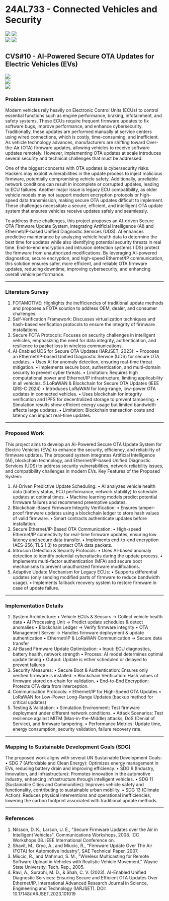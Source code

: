 # 24AL733 - Connected Vehicles and Security 
![](https://img.shields.io/badge/PG-blue) ![](https://img.shields.io/badge/Subject-CVS-blue) <br/>
![](https://img.shields.io/badge/Lecture-3-orange) ![](https://img.shields.io/badge/Credits-3-orange) 

## CVS#10 - AI-Powered Secure OTA Updates for Electric Vehicles (EVs)
![](https://img.shields.io/badge/Member-Mani_Shankar_Molleti-gold) <br/> 
![](https://img.shields.io/badge/SDG-TBD-darkgreen) <br/> 
![](https://img.shields.io/badge/Reviewed-TBD-brown) 

### Problem Statement
Modern vehicles rely heavily on Electronic Control Units (ECUs) to control essential functions such as engine performance, braking, infotainment, and safety systems. These ECUs require frequent firmware updates to fix software bugs, improve performance, and enhance cybersecurity. Traditionally, these updates are performed manually at service centers using wired connections, which is costly, time-consuming, and inefficient. As vehicle technology advances, manufacturers are shifting toward Over-the-Air (OTA) firmware updates, allowing vehicles to receive software updates remotely. However, implementing OTA updates at scale introduces several security and technical challenges that must be addressed.

One of the biggest concerns with OTA updates is cybersecurity risks. Hackers may exploit vulnerabilities in the update process to inject malicious firmware, potentially compromising vehicle safety. Additionally, unreliable network conditions can result in incomplete or corrupted updates, leading to ECU failures. Another major issue is legacy ECU compatibility, as older vehicle models may not support modern encryption protocols or high-speed data transmission, making secure OTA updates difficult to implement. These challenges necessitate a secure, efficient, and intelligent OTA update system that ensures vehicles receive updates safely and seamlessly.

To address these challenges, this project proposes an AI-driven Secure OTA Firmware Update System, integrating Artificial Intelligence (AI) and Ethernet/IP-based Unified Diagnostic Services (UDS). AI enhances predictive maintenance by analyzing vehicle health data to determine the best time for updates while also identifying potential security threats in real time. End-to-end encryption and intrusion detection systems (IDS) protect the firmware from unauthorized modifications. By leveraging AI-powered diagnostics, secure encryption, and high-speed Ethernet/IP communication, this solution ensures safer, more efficient, and reliable OTA firmware updates, reducing downtime, improving cybersecurity, and enhancing overall vehicle performance.

---

### Literature Survey
1.	FOTAMOTIVE: Highlights the inefficiencies of traditional update methods and proposes a FOTA solution to address OEM, dealer, and consumer challenges.
2.	Self-Verification Framework: Discusses virtualization techniques and hash-based verification protocols to ensure the integrity of firmware installations.
3.	Secure FOTA Protocols: Focuses on security challenges in intelligent vehicles, emphasizing the need for data integrity, authentication, and resilience to packet loss in wireless communications.
4.	AI-Enabled UDS for Secure OTA Updates (IARJSET, 2023):
    •	Proposes an Ethernet/IP-based Unified Diagnostic Service (UDS) for secure OTA updates.
    •	Uses AI for anomaly detection, ensuring real-time threat mitigation.
    •	Implements secure boot, authentication, and multi-domain security to prevent cyber threats.
    •	Limitation: Requires high computational power and Ethernet/IP infrastructure, limiting applicability in all vehicles.
5.LoRaWAN & Blockchain for Secure OTA Updates (IEEE QRS-C 2024)
    •	Introduces LoRaWAN for long-range, low-power OTA updates in connected vehicles.
    •	Uses blockchain for integrity verification and IPFS for decentralized storage to prevent tampering.
    •	Simulation results show efficient energy usage but limited bandwidth affects large updates.
    •	Limitation: Blockchain transaction costs and latency can impact real-time updates.
---

### Proposed Work
This project aims to develop an AI-Powered Secure OTA Update System for Electric Vehicles (EVs) to enhance the security, efficiency, and reliability of firmware updates. The proposed system integrates Artificial Intelligence (AI), blockchain technology, and Ethernet/IP-based Unified Diagnostic Services (UDS) to address security vulnerabilities, network reliability issues, and compatibility challenges in modern EVs.
Key Features of the Proposed System:
1.	AI-Driven Predictive Update Scheduling:
  •	AI analyzes vehicle health data (battery status, ECU performance, network stability) to schedule updates at optimal times.
  •	Machine learning models predict potential firmware failures and recommend preemptive updates.
2.	Blockchain-Based Firmware Integrity Verification:
  • Ensures tamper-proof firmware updates using a blockchain ledger to store hash values of valid firmware.
  • Smart contracts authenticate updates before installation.
3.	Secure Ethernet/IP-Based OTA Communication:
  • High-speed Ethernet/IP connectivity for real-time firmware updates, ensuring low latency and secure data transfer.
  • Implements end-to-end encryption (AES-256, TLS 1.3) to protect OTA data packets.
4.	Intrusion Detection & Security Protocols:
   • Uses AI-based anomaly detection to identify potential cyberattacks during the update process.
   • Implements multi-factor authentication (MFA) and secure boot mechanisms to prevent unauthorized firmware modifications.
5.	Adaptive Update Mechanism for Legacy ECUs:
   • Supports differential updates (only sending modified parts of firmware to reduce bandwidth usage).
	 • Implements fallback recovery system to restore firmware in case of update failure.

---

### Implementation Details
1. System Architecture:
•	Vehicle ECUs & Sensors → Collect vehicle health data
•	AI Processing Unit → Predict update schedules & detect anomalies
•	Blockchain Ledger → Verify firmware integrity
•	OTA Management Server → Handles firmware deployment & update authentication
•	Ethernet/IP & LoRaWAN Communication → Secure data transfer
2. AI-Based Firmware Update Optimization:
•	Input: ECU diagnostics, battery health, network strength
•	Process: AI model determines optimal update timing
•	Output: Update is either scheduled or delayed to prevent failures
3. Security Measures:
•	Secure Boot & Authentication: Ensures only verified firmware is installed.
•	Blockchain Verification: Hash values of firmware stored on-chain for validation.
•	End-to-End Encryption: Protects OTA data from interception.
4. Communication Protocols:
•	Ethernet/IP for High-Speed OTA Updates
•	LoRaWAN for Low-Power Long-Range Updates (backup method for critical updates)
5. Testing & Validation:
•	Simulation Environment: Test firmware deployment under different network conditions.
•	Attack Scenarios: Test resilience against MITM (Man-in-the-Middle) attacks, DoS (Denial of Service), and firmware tampering.
•	Performance Metrics: Update time, energy consumption, security validation, failure recovery rate.
---


### Mapping to Sustainable Development Goals (SDG)
The proposed work aligns with several UN Sustainable Development Goals:
• SDG 7 (Affordable and Clean Energy): Optimizes energy management in EVs, reducing battery drain and improving efficiency.
•	SDG 9 (Industry, Innovation, and Infrastructure): Promotes innovation in the automotive industry, enhancing infrastructure through intelligent vehicles.
•	SDG 11 (Sustainable Cities and Communities): Improves vehicle safety and functionality, contributing to sustainable urban mobility.
•	SDG 13 (Climate Action): Reduces physical interventions and operational inefficiencies, lowering the carbon footprint associated with traditional update methods.

---

### References
1.	Nilsson, D. K., Larson, U. E., "Secure Firmware Updates over the Air in Intelligent Vehicles", Communications Workshops, 2008. ICC Workshops 08. IEEE International Conference on.
2.	Shavit, M., Gryc, A., and Miucic, R., "Firmware Update Over The Air (FOTA) for Automotive Industry", SAE Technical Paper, 2007.
3.	Miucic, R., and Mahmud, S. M., "Wireless Multicasting for Remote Software Upload in Vehicles with Realistic Vehicle Movement," Wayne State University, Tech. Rep., 2005.
4.	Ravi, A., Surabhi, M. D., & Shah, C. V. (2023). AI-Enabled Unified Diagnostic Services: Ensuring Secure and Efficient OTA Updates Over Ethernet/IP. International Advanced Research Journal in Science, Engineering and       Technology (IARJSET). DOI: 10.17148/IARJSET.2023.101019​
